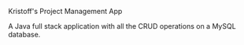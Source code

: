 Kristoff's Project Management App

A Java full stack application with all the CRUD operations on a MySQL database.
